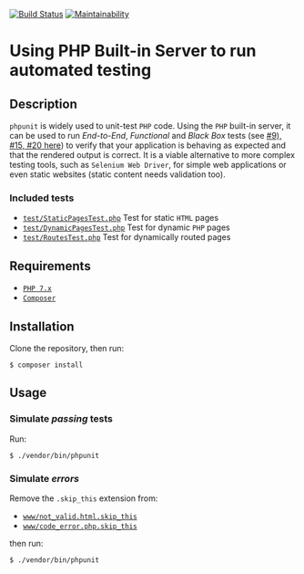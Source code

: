 [![Build Status](https://travis-ci.org/edonosotti/php-functional-tests-sample-app.svg?branch=master)](https://travis-ci.org/edonosotti/php-functional-tests-sample-app)
[![Maintainability](https://api.codeclimate.com/v1/badges/76396160edb04cd6aefa/maintainability)](https://codeclimate.com/github/edonosotti/php-functional-tests-sample-app/maintainability)

# Using PHP Built-in Server to run automated testing

## Description

`phpunit` is widely used to unit-test `PHP` code. Using the `PHP` built-in
server, it can be used to run *End-to-End*, *Functional* and *Black Box* tests
(see [#9), #15, #20 here](https://www.softwaretestinghelp.com/types-of-software-testing/))
to verify that your application is behaving as expected and that the rendered
output is correct. It is a viable alternative to more complex testing tools, such as
`Selenium Web Driver`, for simple web applications or even static websites
(static content needs validation too).

### Included tests

 * [`test/StaticPagesTest.php`](test/StaticPagesTest.php)
   Test for static `HTML` pages
 * [`test/DynamicPagesTest.php`](test/DynamicPagesTest.php)
   Test for dynamic `PHP` pages
 * [`test/RoutesTest.php`](test/RoutesTest.php)
   Test for dynamically routed pages

## Requirements

 * [`PHP 7.x`](http://php.net)
 * [`Composer`](https://getcomposer.org)

## Installation

Clone the repository, then run:

```
$ composer install
```

## Usage

### Simulate *passing* tests

Run:

```
$ ./vendor/bin/phpunit
```

### Simulate *errors*

Remove the `.skip_this` extension from:

 * [`www/not_valid.html.skip_this`](www/not_valid.html.skip_this)
 * [`www/code_error.php.skip_this`](www/code_error.php.skip_this)

then run:

```
$ ./vendor/bin/phpunit
```
